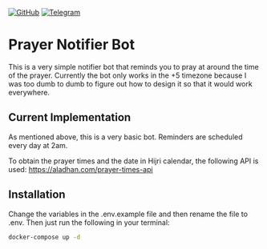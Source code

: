 [![GitHub](https://img.shields.io/github/license/DurbeKK/prayer-notifier-bot)](https://github.com/DurbeKK/prayer-notifier-bot/blob/main/LICENSE) [![Telegram](https://img.shields.io/badge/telegram-%40prayersTgBot-blue)](https://t.me/prayersTgBot)

# Prayer Notifier Bot

This is a very simple notifier bot that reminds you to pray at around the time
of the prayer. Currently the bot only works in the +5 timezone because I was
too dumb to dumb to figure out how to design it so that it would work
everywhere.

## Current Implementation

As mentioned above, this is a very basic bot. Reminders are scheduled every day
at 2am.

To obtain the prayer times and the date in Hijri calendar, the following API is used:
https://aladhan.com/prayer-times-api

## Installation

Change the variables in the .env.example file and then rename the file to .env.
Then just run the following in your terminal:

```sh
docker-compose up -d
```

